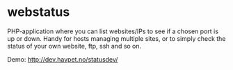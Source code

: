 webstatus
=========

PHP-application where you can list websites/IPs to see if a chosen port is up or down. Handy for hosts managing multiple sites, or to simply check the status of your own website, ftp, ssh and so on.


Demo: http://dev.havpet.no/statusdev/
